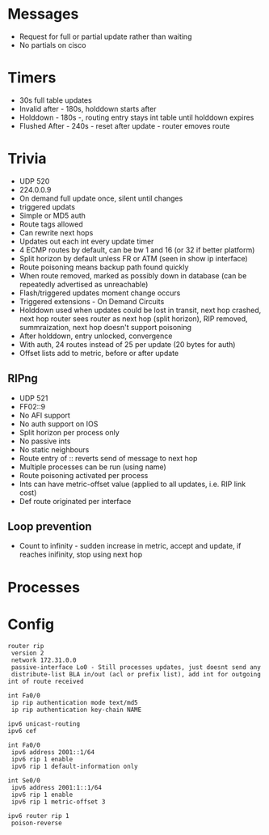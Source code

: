 # Messages

* Request for full or partial update rather than waiting
* No partials on cisco

# Timers

* 30s full table updates
* Invalid after - 180s, holddown starts after
* Holddown - 180s -, routing entry stays int table until holddown expires
* Flushed After - 240s - reset after update - router emoves route

# Trivia

* UDP 520
* 224.0.0.9
* On demand full update once, silent until changes
* triggered updats
* Simple or MD5 auth
* Route tags allowed
* Can rewrite next hops
* Updates out each int every update timer
* 4 ECMP routes by default, can be bw 1 and 16 (or 32 if better platform)
* Split horizon by default unless FR or ATM (seen in show ip interface)
* Route poisoning means backup path found quickly
* When route removed, marked as possibly down in database (can be repeatedly advertised as unreachable)
* Flash/triggered updates moment change occurs
* Triggered extensions - On Demand Circuits
* Holddown used when updates could be lost in transit, next hop crashed, next hop router sees router as next hop (split horizon), RIP removed, summraization, next hop doesn't support poisoning
* After holddown, entry unlocked, convergence
* With auth, 24 routes instead of 25 per update (20 bytes for auth)
* Offset lists add to metric, before or after update

## RIPng

* UDP 521
* FF02::9
* No AFI support
* No auth support on IOS
* Split horizon per process only
* No passive ints
* No static neighbours
* Route entry of :: reverts send of message to next hop
* Multiple processes can be run (using name)
* Route poisoning activated per process
* Ints can have metric-offset value (applied to all updates, i.e. RIP link cost)
* Def route originated per interface

## Loop prevention

* Count to infinity - sudden increase in metric, accept and update, if reaches inifinity, stop using next hop

# Processes

# Config

```
router rip 
 version 2
 network 172.31.0.0
 passive-interface Lo0 - Still processes updates, just doesnt send any
 distribute-list BLA in/out (acl or prefix list), add int for outgoing int of route received

int Fa0/0
 ip rip authentication mode text/md5
 ip rip authentication key-chain NAME
```

```
ipv6 unicast-routing
ipv6 cef

int Fa0/0
 ipv6 address 2001::1/64
 ipv6 rip 1 enable
 ipv6 rip 1 default-information only

int Se0/0
 ipv6 address 2001:1::1/64
 ipv6 rip 1 enable
 ipv6 rip 1 metric-offset 3

ipv6 router rip 1
 poison-reverse
```
